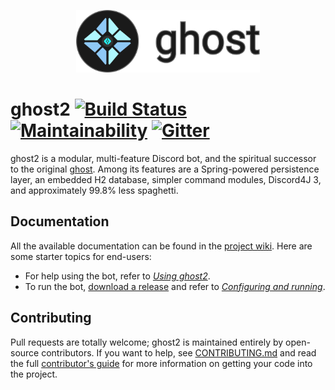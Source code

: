 <p align="center">
  <img src="ghost-banner.svg" height=100>
</p>

# ghost2 [![Build Status](https://travis-ci.org/ghost2-discord/ghost2.svg?branch=master)](https://travis-ci.org/ghost2-discord/ghost2) [![Maintainability](https://api.codeclimate.com/v1/badges/4fc3a95b114638f25db6/maintainability)](https://codeclimate.com/github/ghost2-discord/ghost2/maintainability) [![Gitter](https://badges.gitter.im/ghost2-dev/community.svg)](https://gitter.im/ghost2-dev/community?utm_source=badge&utm_medium=badge&utm_campaign=pr-badge)

ghost2 is a modular, multi-feature Discord bot, and the spiritual successor to the original [ghost](https://github.com/ghost2-discord/ghost).
Among its features are a Spring-powered persistence layer, an embedded H2 database, simpler command modules,
Discord4J 3, and approximately 99.8% less spaghetti.

## Documentation
All the available documentation can be found in the [project wiki](https://github.com/ghost2-discord/ghost2/wiki). Here are some starter topics for end-users:

  - For help using the bot, refer to [*Using ghost2*](https://github.com/ghost2-discord/ghost2/wiki/Using-ghost2).
  - To run the bot, [download a release](https://github.com/ghost2-discord/ghost2/releases) and refer to [*Configuring and running*](https://github.com/ghost2-discord/ghost2/wiki/Configuring-and-running).

## Contributing
Pull requests are totally welcome; ghost2 is maintained entirely by open-source contributors. If you want to help, see [CONTRIBUTING.md](https://github.com/ghost2-discord/ghost2/blob/master/CONTRIBUTING.md)
and read the full [contributor's guide](https://github.com/ghost2-discord/ghost2/wiki/Contributor's-guide) for more information on getting your code into the project.